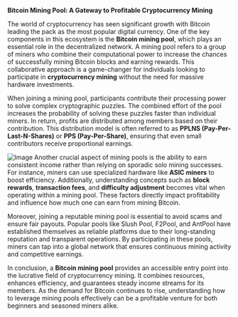 **Bitcoin Mining Pool: A Gateway to Profitable Cryptocurrency Mining**

The world of cryptocurrency has seen significant growth with Bitcoin leading the pack as the most popular digital currency. One of the key components in this ecosystem is the **Bitcoin mining pool**, which plays an essential role in the decentralized network. A mining pool refers to a group of miners who combine their computational power to increase the chances of successfully mining Bitcoin blocks and earning rewards. This collaborative approach is a game-changer for individuals looking to participate in **cryptocurrency mining** without the need for massive hardware investments.

When joining a mining pool, participants contribute their processing power to solve complex cryptographic puzzles. The combined effort of the pool increases the probability of solving these puzzles faster than individual miners. In return, profits are distributed among members based on their contribution. This distribution model is often referred to as **PPLNS (Pay-Per-Last-N-Shares)** or **PPS (Pay-Per-Share)**, ensuring that even small contributors receive proportional earnings.


![Image](https://github.com/user-attachments/assets/31692037-0104-4703-abd1-696b6a7dd41b)
Another crucial aspect of mining pools is the ability to earn consistent income rather than relying on sporadic solo mining successes. For instance, miners can use specialized hardware like **ASIC miners** to boost efficiency. Additionally, understanding concepts such as **block rewards**, **transaction fees**, and **difficulty adjustment** becomes vital when operating within a mining pool. These factors directly impact profitability and influence how much one can earn from mining Bitcoin.

Moreover, joining a reputable mining pool is essential to avoid scams and ensure fair payouts. Popular pools like Slush Pool, F2Pool, and AntPool have established themselves as reliable platforms due to their long-standing reputation and transparent operations. By participating in these pools, miners can tap into a global network that ensures continuous mining activity and competitive earnings.

In conclusion, a **Bitcoin mining pool** provides an accessible entry point into the lucrative field of cryptocurrency mining. It combines resources, enhances efficiency, and guarantees steady income streams for its members. As the demand for Bitcoin continues to rise, understanding how to leverage mining pools effectively can be a profitable venture for both beginners and seasoned miners alike.